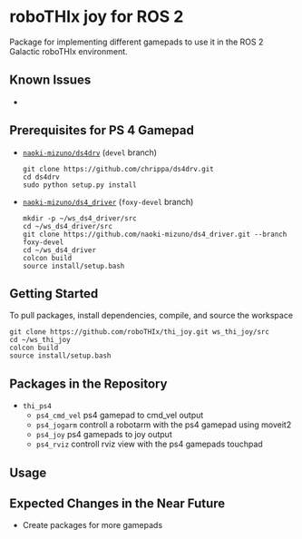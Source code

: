 # roboTHIx joy for ROS 2

Package for implementing different gamepads to use it in the ROS 2 Galactic roboTHIx environment.


## Known Issues

  -


## Prerequisites for PS 4 Gamepad

  - [`naoki-mizuno/ds4drv`](https://github.com/naoki-mizuno/ds4drv/tree/devel) (`devel` branch)
    ```
    git clone https://github.com/chrippa/ds4drv.git
    cd ds4drv
    sudo python setup.py install
    ```
    
  - [`naoki-mizuno/ds4_driver`](https://github.com/naoki-mizuno/ds4_driver/tree/foxy-devel) (`foxy-devel` branch)
    ```
    mkdir -p ~/ws_ds4_driver/src
    cd ~/ws_ds4_driver/src
    git clone https://github.com/naoki-mizuno/ds4_driver.git --branch foxy-devel
    cd ~/ws_ds4_driver
    colcon build
    source install/setup.bash
    ```


## Getting Started

To pull packages, install dependencies, compile, and source the workspace
```
git clone https://github.com/roboTHIx/thi_joy.git ws_thi_joy/src
cd ~/ws_thi_joy
colcon build
source install/setup.bash
```


## Packages in the Repository

  - `thi_ps4` 
    - `ps4_cmd_vel` ps4 gamepad to cmd_vel output
    - `ps4_jogarm` controll a robotarm with the ps4 gamepad using moveit2
    - `ps4_joy` ps4 gamepads to joy output
    - `ps4_rviz` controll rviz view with the ps4 gamepads touchpad



## Usage



## Expected Changes in the Near Future

  - Create packages for more gamepads
  
